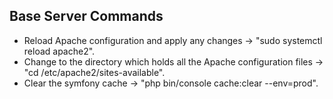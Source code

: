 ## Base Server Commands
* Reload Apache configuration and apply any changes -> "sudo systemctl reload apache2".
* Change to the directory which holds all the Apache configuration files -> "cd /etc/apache2/sites-available".
* Clear the symfony cache -> "php bin/console cache:clear --env=prod".
